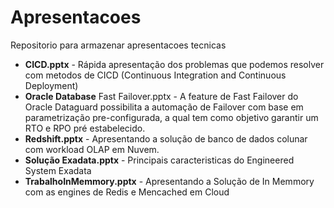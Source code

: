 # Apresentacoes
Repositorio para armazenar apresentacoes tecnicas

- **CICD.pptx** - Rápida apresentação dos problemas que podemos resolver com metodos de CICD (Continuous Integration and Continuous Deployment)
- **Oracle Database** Fast Failover.pptx - A feature de Fast Failover do Oracle Dataguard possibilita a automação de Failover com base em parametrização pre-configurada, a qual tem como objetivo garantir um RTO e RPO pré estabelecido.
- **Redshift.pptx** - Apresentando a solução de banco de dados colunar com workload OLAP em Nuvem.
- **Solução Exadata.pptx** - Principais caracteristicas do Engineered System Exadata 
- **TrabalhoInMemmory.pptx** - Apresentando a Solução de In Memmory com as engines de Redis e Mencached em Cloud
